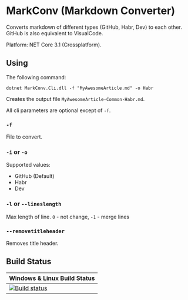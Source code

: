 # MarkConv (Markdown Converter)

Converts markdown of different types (GitHub, Habr, Dev) to each other.
GitHub is also equivalent to VisualCode.

Platform: NET Core 3.1 (Crossplatform).

## Using

The following command:

```
dotnet MarkConv.Cli.dll -f "MyAwesomeArticle.md" -o Habr
```

Creates the output file `MyAwesomeArticle-Common-Habr.md`.

All cli parameters are optional except of `-f`.

### `-f`

File to convert.

### `-i` or `-o`

Supported values:

* GitHub (Default)
* Habr
* Dev

### `-l` or `--lineslength`

Max length of line. `0` - not change, `-1` - merge lines

### `--removetitleheader`

Removes title header.

## Build Status

| Windows & Linux Build Status |
|---|
| [![Build status](https://ci.appveyor.com/api/projects/status/jc9rqhgf7k8h5ajc?svg=true)](https://ci.appveyor.com/project/KvanTTT/markconv) |